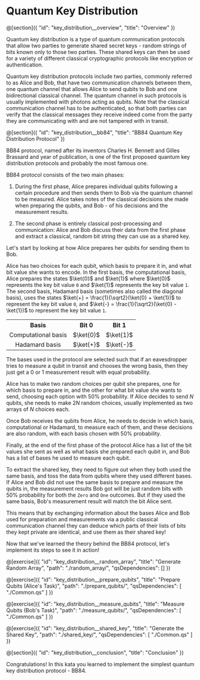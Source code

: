 # Quantum Key Distribution

@[section]({
    "id": "key_distribution__overview",
    "title": "Overview"
})

Quantum key distribution is a type of quantum communication protocols that allow two parties to generate shared secret keys - random strings of bits known only to those two parties. These shared keys can then be used for a variety of different classical cryptographic protocols like encryption or authentication.

Quantum key distribution protocols include two parties, commonly referred to as Alice and Bob, that have two communication channels between them, one quantum channel that allows Alice to send qubits to Bob and one bidirectional classical channel.
The quantum channel in such protocols is usually implemented with photons acting as qubits.
Note that the classical communication channel has to be authenticated, so that both parties can verify that the classical messages they receive indeed come from the party they are communicating with and are not tampered with in transit.

@[section]({
    "id": "key_distribution__bb84",
    "title": "BB84 Quantum Key Distribution Protocol"
})

BB84 protocol, named after its inventors Charles H. Bennett and Gilles Brassard and year of publication, is one of the first proposed quantum key distribution protocols and probably the most famous one.

BB84 protocol consists of the two main phases:

1. During the first phase, Alice prepares individual qubits following a certain procedure and then sends them to Bob via the quantum channel to be measured. Alice takes notes of the classical decisions she made when preparing the qubits, and Bob - of his decisions and the measurement results.

2. The second phase is entirely classical post-processing and communication: Alice and Bob discuss their data from the first phase and extract a classical, random bit string they can use as a shared key.

Let's start by looking at how Alice prepares her qubits for sending them to Bob.

Alice has two choices for each qubit, which basis to prepare it in, and what bit value she wants to encode.
In the first basis, the computational basis, Alice prepares the states $\ket{0}$ and $\ket{1}$ where $\ket{0}$ represents the key bit value `0` and $\ket{1}$ represents the key bit value `1`.
The second basis, Hadamard basis (sometimes also called the diagonal basis), uses the states $\ket{+} = \frac{1}{\sqrt2}(\ket{0} + \ket{1})$ to represent the key bit value `0`, and $\ket{-} = \frac{1}{\sqrt2}(\ket{0} - \ket{1})$ to represent the key bit value `1`.

<table>
  <tr>
    <th style="text-align:center">Basis</th>
    <th style="text-align:center">Bit 0</th>
    <th style="text-align:center">Bit 1</th>    
  </tr>
  <tr>
    <td style="text-align:center">Computational basis</td>
    <td style="text-align:center">$\ket{0}$</td>
    <td style="text-align:center">$\ket{1}$</td>
  </tr>
  <tr>
    <td style="text-align:center">Hadamard basis</td>
    <td style="text-align:center">$\ket{+}$</td>
    <td style="text-align:center">$\ket{-}$</td>
  </tr>
</table>

The bases used in the protocol are selected such that if an eavesdropper tries to measure a qubit in transit and chooses the wrong basis, then they just get a 0 or 1 measurement result with equal probability.

Alice has to make two random choices per qubit she prepares, one for which basis to prepare in, and the other for what bit value she wants to send, choosing each option with $50\%$ probability.
If Alice decides to send $N$ qubits, she needs to make $2N$ random choices, usually implemented as two arrays of $N$ choices each.

Once Bob receives the qubits from Alice, he needs to decide in which basis, computational or Hadamard, to measure each of them, and these decisions are also random, with each basis chosen with $50\%$ probability.

Finally, at the end of the first phase of the protocol Alice has a list of the bit values she sent as well as what basis she prepared each qubit in, and Bob has a list of bases he used to measure each qubit. 

To extract the shared key, they need to figure out when they both used the same basis, and toss the data from qubits where they used different bases. If Alice and Bob did not use the same basis to prepare and measure the qubits in, the measurement results Bob got will be just random bits with $50\%$ probability for both the `Zero` and `One` outcomes. But if they used the same basis, Bob's measurement result will match the bit Alice sent.

This means that by exchanging information about the bases Alice and Bob used for preparation and measurements via a public classical communication channel they can deduce which parts of their lists of bits they kept private are identical, and use them as their shared key!

Now that we've learned the theory behind the BB84 protocol, let's implement its steps to see it in action!

@[exercise]({
    "id": "key_distribution__random_array",
    "title": "Generate Random Array",
    "path": "./random_array/",
    "qsDependencies": []
})

@[exercise]({
    "id": "key_distribution__prepare_qubits",
    "title": "Prepare Qubits (Alice's Task)",
    "path": "./prepare_qubits/",
    "qsDependencies": [
        "./Common.qs"
    ]
})

@[exercise]({
    "id": "key_distribution__measure_qubits",
    "title": "Measure Qubits (Bob's Task)",
    "path": "./measure_qubits/",
    "qsDependencies": [
        "./Common.qs"
    ]
})

@[exercise]({
    "id": "key_distribution__shared_key",
    "title": "Generate the Shared Key",
    "path": "./shared_key/",
    "qsDependencies": [
        "./Common.qs"
    ]
})


@[section]({
    "id": "key_distribution__conclusion",
    "title": "Conclusion"
})

Congratulations! In this kata you learned to implement the simplest quantum key distribution protocol - BB84.
